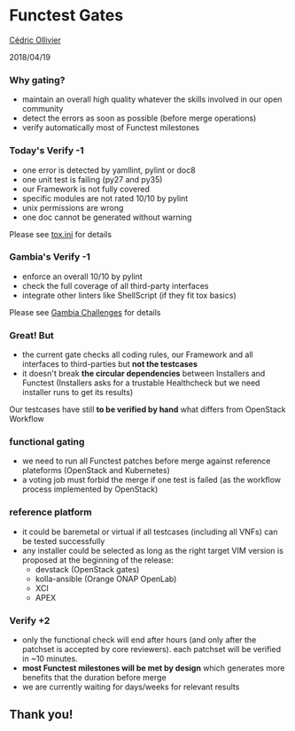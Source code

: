 # Functest Gates

[Cédric Ollivier](mailto:cedric.ollivier@orange.com)

2018/04/19



### Why gating?

- maintain an overall high quality whatever the skills involved in our
open community
- detect the errors as soon as possible (before merge operations)
- verify automatically most of Functest milestones


### Today's Verify -1

- one error is detected by yamllint, pylint or doc8
- one unit test is failing (py27 and py35)
- our Framework is not fully covered
- specific modules are not rated 10/10 by pylint
- unix permissions are wrong
- one doc cannot be generated without warning

Please see [tox.ini](https://git.opnfv.org/functest/tree/tox.ini) for details


### Gambia's Verify -1

- enforce an overall 10/10 by pylint
- check the full coverage of all third-party interfaces
- integrate other linters like ShellScript (if they fit tox basics)

Please see
[Gambia Challenges](http://testresults.opnfv.org/functest/gambiachallenges/)
for details


### Great! But

- the current gate checks all coding rules, our Framework and all interfaces
to third-parties but **not the testcases**
- it doesn't break **the circular dependencies** between Installers and
Functest (Installers asks for a trustable Healthcheck but we need installer
runs to get its results)

Our testcases have still **to be verified by hand** what differs from
OpenStack Workflow



### functional gating

- we need to run all Functest patches before merge against reference
plateforms (OpenStack and Kubernetes)
- a voting job must forbid the merge if one test is failed (as the workflow
process implemented by OpenStack)


### reference platform

- it could be baremetal or virtual if all testcases (including all VNFs) can
be tested successfully
- any installer could be selected as long as the right target VIM version is
proposed at the beginning of the release:
  - devstack (OpenStack gates)
  - kolla-ansible (Orange ONAP OpenLab)
  - XCI
  - APEX


### Verify +2

- only the functional check will end after hours (and only after the patchset
is accepted by core reviewers). each patchset will be verified in ~10 minutes.
- **most Functest milestones will be met by design** which generates more
benefits that the duration before merge
- we are currently waiting for days/weeks for relevant results



## Thank you!

